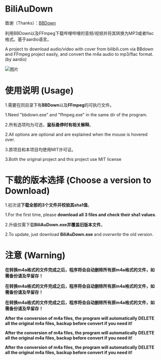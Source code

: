 # BiliAuDown
致谢（Thanks）：[BBDown](https://github.com/nilaoda/BBDown)

利用BBDown以及FFmpeg下载哔哩哔哩的音频/视频并将其转换为MP3或者flac格式。基于aardio语言。

A project to download audio/video with cover from bilibili.com via BBdown and FFmpeg project easily, and convert the m4a audio to mp3/flac format. (by aardio)

![图片](https://user-images.githubusercontent.com/63829496/236662506-c2dcbd10-f295-4a99-a844-bd3c8eb7a0b4.png)

# 使用说明 (Usage)

1.需要在同目录下有**BBDown**以及**FFmpeg**的可执行文件。

1.Need "bbdown.exe" and "ffmpeg.exe" in the same dir of the program.
 
 
2.所有选项均为可选，**鼠标悬停时有相关解释**。

2.All options are optional and are explained when the mouse is hovered over.
 
 
3.原项目和本项目均使用MIT许可证。

3.Both the original project and this project use MIT license

# 下载的版本选择 (Choose a version to Download)

1.初次请**下载全部的3个文件并校验其sha1值**。

1.For the first time, please **download all 3 files and check their sha1 values**. 


2.升级仅需下载**BiliAuDown.exe并覆盖旧版本文件**。

2.To update, just download **BiliAuDown.exe** and _overwrite_ the old version.
 
 
# 注意 (Warning)
**在转换m4a格式的文件完成之后，程序将会自动删除所有原m4a格式的文件，如需备份请及早留存！**

**在转换m4a格式的文件完成之后，程序将会自动删除所有原m4a格式的文件，如需备份请及早留存！**

**在转换m4a格式的文件完成之后，程序将会自动删除所有原m4a格式的文件，如需备份请及早留存！**

**After the conversion of m4a files, the program will automatically DELETE all the original m4a files, backup before convert if you need it!**

**After the conversion of m4a files, the program will automatically DELETE all the original m4a files, backup before convert if you need it!**

**After the conversion of m4a files, the program will automatically DELETE all the original m4a files, backup before convert if you need it!**
